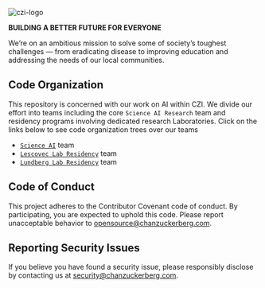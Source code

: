 ![czi-logo](https://github.com/chanzuckerberg/.github/assets/176307/a7005882-5a2b-40c5-969e-b1a49e8a1f3b)

**BUILDING A BETTER FUTURE FOR EVERYONE**

We’re on an ambitious mission to solve some of society’s toughest challenges — from eradicating disease to improving education and addressing the needs of our local communities.

## Code Organization

This repository is concerned with our work on AI within CZI. We divide our effort into teams including the core `Science AI Research` team and residency programs involving dedicated research Laboratories. Click on the links below to see code organization trees over our teams  

*  [`Science AI`](https://github.com/czi-ai/science-ai) team 
*  [`Lescovec Lab Residency`](https://github.com/czi-ai/residency-leskovec) team 
*  [`Lundberg Lab Residency`](https://github.com/czi-ai/residency-lundberg) team 

## Code of Conduct
This project adheres to the Contributor Covenant code of conduct. By participating, you are expected to uphold this code. Please report unacceptable behavior to opensource@chanzuckerberg.com.

## Reporting Security Issues
If you believe you have found a security issue, please responsibly disclose by contacting us at security@chanzuckerberg.com.
